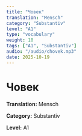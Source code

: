```yaml
---
title: "Човек"
translation: "Mensch"
category: "Substantiv"
level: "A1"
type: "vocabulary"
weight: 10
tags: ["A1", "Substantiv"]
audio: "/audio/chovek.mp3"
date: 2025-10-19
---
```


# Човек

**Translation:** Mensch

**Category:** Substantiv

**Level:** A1

